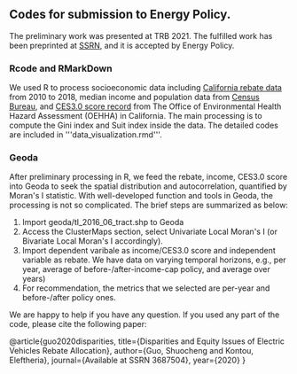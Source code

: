 ## Codes for submission to Energy Policy.
The preliminary work was presented at TRB 2021. 
The fulfilled work has been preprinted at [SSRN](https://ssrn.com/abstract=3687504), and it is accepted by Energy Policy.

### Rcode and RMarkDown
We used R to process socioeconomic data including [California rebate data](https://cleanvehiclerebate.org/eng/rebate-statistics) from 2010 to 2018, median income and population data from [Census Bureau](https://www.census.gov/data/data-tools.html), and [CES3.0 score record](https://oehha.ca.gov/calenviroscreen/report/calenviroscreen-30) from The Office of Environmental Health Hazard Assessment (OEHHA) in California.
The main processing is to compute the Gini index and Suit index inside the data. The detailed codes are included in '''data_visualization.rmd'''.

### Geoda 

After preliminary processing in R, we feed the rebate, income, CES3.0 score into Geoda to seek the spatial distribution and autocorrelation, quantified by Moran's I statistic.
With well-developed function and tools in Geoda, the processing is not so complicated. The brief steps are summarized as below:
1. Import geoda/tl_2016_06_tract.shp to Geoda
2. Access the ClusterMaps section, select Univariate Local Moran's I (or Bivariate Local Moran's I accordingly).
3. Import dependent varibale as income/CES3.0 score and independent variable as rebate. We have data on varying temporal horizons, e.g., per year, average of before-/after-income-cap policy, and average over years)
4. For recommendation, the metrics that we selected are per-year and before-/after policy ones.

We are happy to help if you have any question. If you used any part of the code, please cite the following paper: 

@article{guo2020disparities,
  title={Disparities and Equity Issues of Electric Vehicles Rebate Allocation},
  author={Guo, Shuocheng and Kontou, Eleftheria},
  journal={Available at SSRN 3687504},
  year={2020}
}
